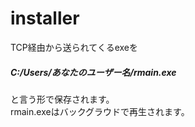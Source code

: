 # installer<br>
TCP経由から送られてくるexeを<h5>C:/Users/あなたのユーザー名/rmain.exe</h5>と言う形で保存されます。<br>
rmain.exeはバックグラウドで再生されます。
